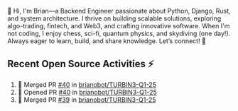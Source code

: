 👋 Hi, I'm Brian—a Backend Engineer passionate about Python, Django, Rust, and system architecture. I thrive on building scalable solutions, exploring algo-trading, fintech, and Web3, and crafting innovative software. When I'm not coding, I enjoy chess, sci-fi, quantum physics, and skydiving (one day!). Always eager to learn, build, and share knowledge. Let’s connect! 🚀

## Recent Open Source Activities ⚡️
<!--START_SECTION:activity-->
1. 🎉 Merged PR [#40](https://github.com/brianobot/TURBIN3-Q1-25/pull/40) in [brianobot/TURBIN3-Q1-25](https://github.com/brianobot/TURBIN3-Q1-25)
2. 💪 Opened PR [#40](https://github.com/brianobot/TURBIN3-Q1-25/pull/40) in [brianobot/TURBIN3-Q1-25](https://github.com/brianobot/TURBIN3-Q1-25)
3. 🎉 Merged PR [#39](https://github.com/brianobot/TURBIN3-Q1-25/pull/39) in [brianobot/TURBIN3-Q1-25](https://github.com/brianobot/TURBIN3-Q1-25)
<!--END_SECTION:activity-->

<!--
brianobot/brianobot is a ✨ special ✨ repository because its `README.md` (this file) appears on your GitHub profile.
You can click the Preview link to take a look at your changes.
--->
